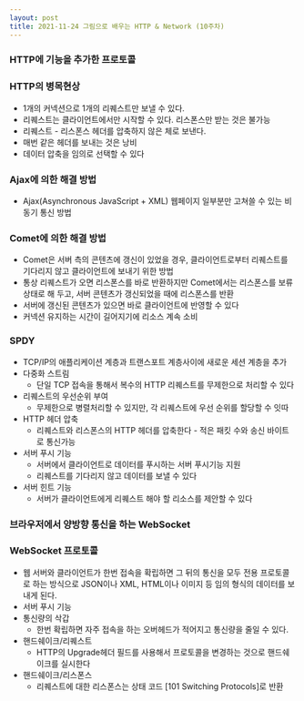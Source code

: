 ```yaml
---
layout: post
title: 2021-11-24 그림으로 배우는 HTTP & Network (10주차)
---
```


### HTTP에 기능을 추가한 프로토콜

### HTTP의 병목현상

- 1개의 커넥션으로 1개의 리퀘스트만 보낼 수 있다.
- 리퀘스트는 클라이언트에서만 시작할 수 있다. 리스폰스만 받는 것은 불가능
- 리퀘스트 - 리스폰스 헤더를 압축하지 않은 체로 보낸다.
- 매번 같은 헤더를 보내는 것은 낭비
- 데이터 압축을 임의로 선택할 수 있다

### Ajax에 의한 해결 방법

- Ajax(Asynchronous JavaScript + XML) 웹페이지 일부분만 고쳐쓸 수 있는 비동기 통신 방법

### Comet에 의한 해결 방법

- Comet은 서버 측의 콘텐츠에 갱신이 있었을 경우, 클라이언트로부터 리퀘스트를 기다리지 않고 클라이언트에 보내기 위한 방법
- 통상 리퀘스트가 오면 리스폰스를 바로 반환하지만 Comet에서는 리스폰스를 보류 상태로 해 두고, 서버 콘텐츠가 갱신되었을 때에 리스폰스를 반환
- 서버에 갱신된 콘텐츠가 있으면 바로 클라이언트에 반영할 수 있다
- 커넥션 유지하는 시간이 길어지기에 리소스 계속 소비

### SPDY

- TCP/IP의 애플리케이션 계층과 트랜스포트 계층사이에 새로운 세션 계층을 추가
- 다중화 스트림
    - 단일 TCP 접속을 통해서 복수의 HTTP 리퀘스트를 무제한으로 처리할 수 있다
- 리퀘스트의 우선순위 부여
    - 무제한으로 병렬처리할 수 있지만, 각 리퀘스트에 우선 순위를 할당할 수 잇따
- HTTP 헤더 압축
    - 리퀘스트와 리스폰스의 HTTP 헤더를 압축한다 - 적은 패킷 수와 송신 바이트로 통신가능
- 서버 푸시 기능
    - 서버에서 클라이언트로 데이터를 푸시하는 서버 푸시기능 지원
    - 리퀘스트를 기다리지 않고 데이터를 보낼 수 있다
- 서버 힌트 기능
    - 서버가 클라이언트에게 리퀘스트 해야 할 리소스를 제안할 수 있다

### 브라우저에서 양방향 통신을 하는 WebSocket

### WebSocket 프로토콜

- 웹 서버와 클라이언트가 한번 접속을 확립하면 그 뒤의 통신을 모두 전용 프로토콜로 하는 방식으로 JSON이나 XML, HTML이나 이미지 등 임의 형식의 데이터를 보내게 된다.
- 서버 푸시 기능
- 통신량의 삭갑
    - 한번 확립하면 자주 접속을 하는 오버헤드가 적어지고 통신량을 줄일 수 있다.
- 핸드쉐이크/리퀘스트
    - HTTP의 Upgrade헤더 필드를 사용해서 프로토콜을 변경하는 것으로 핸드쉐이크를 실시한다
- 핸드쉐이크/리스폰스
    - 리퀘스트에 대한 리스폰스는 상태 코드 [101 Switching Protocols]로 반환